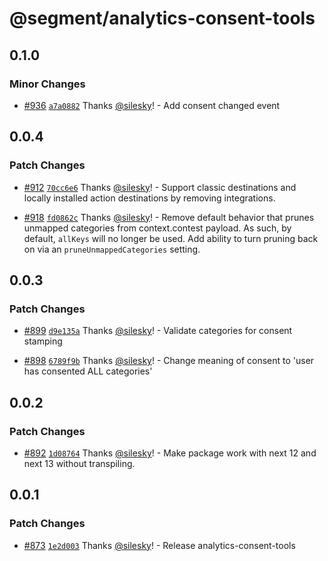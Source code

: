 # @segment/analytics-consent-tools

## 0.1.0

### Minor Changes

- [#936](https://github.com/segmentio/analytics-next/pull/936) [`a7a0882`](https://github.com/segmentio/analytics-next/commit/a7a08827cc31dd3a558700143828ab43d27f2125) Thanks [@silesky](https://github.com/silesky)! - Add consent changed event

## 0.0.4

### Patch Changes

- [#912](https://github.com/segmentio/analytics-next/pull/912) [`70cc6e6`](https://github.com/segmentio/analytics-next/commit/70cc6e61a809bd44a9e34555b64da9a3b8672fdf) Thanks [@silesky](https://github.com/silesky)! - Support classic destinations and locally installed action destinations by removing integrations.

* [#918](https://github.com/segmentio/analytics-next/pull/918) [`fd0862c`](https://github.com/segmentio/analytics-next/commit/fd0862c544d4418719863e8f5418b5ab61a9ca5e) Thanks [@silesky](https://github.com/silesky)! - Remove default behavior that prunes unmapped categories from context.contest payload. As such, by default, `allKeys` will no longer be used. Add ability to turn pruning back on via an `pruneUnmappedCategories` setting.

## 0.0.3

### Patch Changes

- [#899](https://github.com/segmentio/analytics-next/pull/899) [`d9e135a`](https://github.com/segmentio/analytics-next/commit/d9e135a7174ce0a4d90fe1339c4833bd86b8f429) Thanks [@silesky](https://github.com/silesky)! - Validate categories for consent stamping

* [#898](https://github.com/segmentio/analytics-next/pull/898) [`6789f9b`](https://github.com/segmentio/analytics-next/commit/6789f9b213f63698da8ca67d6631966aefc58345) Thanks [@silesky](https://github.com/silesky)! - Change meaning of consent to 'user has consented ALL categories'

## 0.0.2

### Patch Changes

- [#892](https://github.com/segmentio/analytics-next/pull/892) [`1d08764`](https://github.com/segmentio/analytics-next/commit/1d087647fd359b6332d597ae5b640decb3e86670) Thanks [@silesky](https://github.com/silesky)! - Make package work with next 12 and next 13 without transpiling.

## 0.0.1

### Patch Changes

- [#873](https://github.com/segmentio/analytics-next/pull/873) [`1e2d003`](https://github.com/segmentio/analytics-next/commit/1e2d003e28bc35266b8de925d67a09376cab255d) Thanks [@silesky](https://github.com/silesky)! - Release analytics-consent-tools
